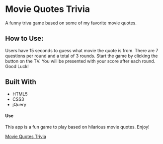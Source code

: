# Movie Quotes Trivia

A funny triva game based on some of my favorite movie quotes.

## How to Use:
Users have 15 seconds to guess what movie the quote is from. There are 7 questions per round and a total of 3 rounds.
Start the game by clicking the button on the TV. You will be presented with your score after each round. Good Luck!

## Built With
* HTML5
* CSS3
* jQuery


#### Use 
This app is a fun game to play based on hilarious movie quotes. Enjoy!

[Movie Quotes Trivia](https://filthyrrrich.github.io/TriviaGame/)

